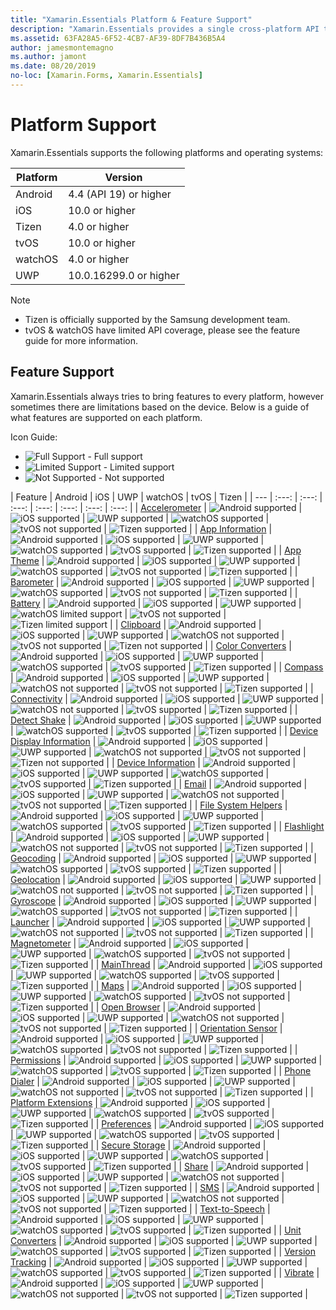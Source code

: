```yaml
---
title: "Xamarin.Essentials Platform & Feature Support"
description: "Xamarin.Essentials provides a single cross-platform API that works with any iOS, Android, or UWP application that can be accessed from shared code no matter how the user interface is created."
ms.assetid: 63FA28A5-6F52-4CB7-AF39-8DF7B436B5A4
author: jamesmontemagno
ms.author: jamont
ms.date: 08/20/2019
no-loc: [Xamarin.Forms, Xamarin.Essentials]
---
```


# Platform Support

Xamarin.Essentials supports the following platforms and operating systems:

| Platform | Version |
| --- | --- |
| Android | 4.4 (API 19) or higher |
| iOS |10.0 or higher |
| Tizen | 4.0 or higher |
| tvOS | 10.0 or higher |
| watchOS | 4.0 or higher |
| UWP | 10.0.16299.0 or higher |

> [!NOTE]
>
> * Tizen is officially supported by the Samsung development team.
> * tvOS & watchOS have limited API coverage, please see the feature guide for more information.

## Feature Support

Xamarin.Essentials always tries to bring features to every platform, however sometimes there are limitations based on the device. Below is a guide of what features are supported on each platform.

Icon Guide:

* ![Full Support](~/media/shared/yes.png "Full Support") - Full support
* ![Limited Support](~/media/shared/warn.png "Limited Support") - Limited support
* ![Not Supported](~/media/shared/no.png "Not supported") - Not supported

| Feature | Android | iOS | UWP | watchOS | tvOS | Tizen |
| --- | :---: | :---: | :---: | :---: | :---: | :---: | :---: |
| [Accelerometer](accelerometer.md?context=xamarin/xamarin-forms) | ![Android supported](~/media/shared/yes.png "Android supported") | ![iOS supported](~/media/shared/yes.png "iOS supported") | ![UWP supported](~/media/shared/yes.png "UWP supported") | ![watchOS supported](~/media/shared/yes.png "watchOS supported") | ![tvOS not supported](~/media/shared/no.png "tvOS not supported") | ![Tizen supported](~/media/shared/yes.png "Tizen supported") |
| [App Information](app-information.md?context=xamarin/xamarin-forms) | ![Android supported](~/media/shared/yes.png "Android supported") | ![iOS supported](~/media/shared/yes.png "iOS supported") | ![UWP supported](~/media/shared/yes.png "UWP supported") | ![watchOS supported](~/media/shared/no.png "watchOS not supported") | ![tvOS supported](~/media/shared/yes.png "tvOS supported") | ![Tizen supported](~/media/shared/yes.png "Tizen supported") |
| [App Theme](app-theme.md?context=xamarin/xamarin-forms) | ![Android supported](~/media/shared/yes.png "Android supported") | ![iOS supported](~/media/shared/yes.png "iOS supported") | ![UWP supported](~/media/shared/yes.png "UWP supported") | ![watchOS supported](~/media/shared/yes.png "watchOS supported") | ![tvOS not supported](~/media/shared/no.png "tvOS not supported") | ![Tizen supported](~/media/shared/yes.png "Tizen supported") |
| [Barometer](barometer.md?context=xamarin/xamarin-forms) | ![Android supported](~/media/shared/yes.png "Android supported") | ![iOS supported](~/media/shared/yes.png "iOS supported") | ![UWP supported](~/media/shared/yes.png "UWP supported") | ![watchOS supported](~/media/shared/yes.png "watchOS supported") | ![tvOS not supported](~/media/shared/no.png "tvOS not supported") | ![Tizen supported](~/media/shared/yes.png "Tizen supported") |
| [Battery](battery.md?context=xamarin/xamarin-forms) | ![Android supported](~/media/shared/yes.png "Android supported") | ![iOS supported](~/media/shared/yes.png "iOS supported") | ![UWP supported](~/media/shared/yes.png "UWP supported") | ![watchOS limited support](~/media/shared/warn.png "watchOS limited support") | ![tvOS not supported](~/media/shared/no.png "tvOS not supported") | ![Tizen limited support](~/media/shared/warn.png "Tizen limited support") |
| [Clipboard](clipboard.md?context=xamarin/xamarin-forms) | ![Android supported](~/media/shared/yes.png "Android supported") | ![iOS supported](~/media/shared/yes.png "iOS supported") | ![UWP supported](~/media/shared/yes.png "UWP supported") | ![watchOS not supported](~/media/shared/no.png "watchOS not supported") | ![tvOS not supported](~/media/shared/no.png "tvOS not supported") | ![Tizen not supported](~/media/shared/no.png "Tizen not supported") |
| [Color Converters](color-converters.md?context=xamarin/xamarin-forms) | ![Android supported](~/media/shared/yes.png "Android supported") | ![iOS supported](~/media/shared/yes.png "iOS supported") | ![UWP supported](~/media/shared/yes.png "UWP supported") | ![watchOS supported](~/media/shared/yes.png "watchOS supported") | ![tvOS supported](~/media/shared/yes.png "tvOS supported") | ![Tizen supported](~/media/shared/yes.png "Tizen supported") |
| [Compass](compass.md?context=xamarin/xamarin-forms) | ![Android supported](~/media/shared/yes.png "Android supported") | ![iOS supported](~/media/shared/yes.png "iOS supported") | ![UWP supported](~/media/shared/yes.png "UWP supported") | ![watchOS not supported](~/media/shared/no.png "watchOS not supported") | ![tvOS not supported](~/media/shared/no.png "tvOS not supported") | ![Tizen supported](~/media/shared/yes.png "Tizen supported") |
| [Connectivity](connectivity.md?context=xamarin/xamarin-forms) | ![Android supported](~/media/shared/yes.png "Android supported") | ![iOS supported](~/media/shared/yes.png "iOS supported") | ![UWP supported](~/media/shared/yes.png "UWP supported") | ![watchOS not supported](~/media/shared/no.png "watchOS not supported") | ![tvOS supported](~/media/shared/yes.png "tvOS supported") | ![Tizen supported](~/media/shared/yes.png "Tizen supported") |
| [Detect Shake](detect-shake.md?context=xamarin/xamarin-forms) | ![Android supported](~/media/shared/yes.png "Android supported") | ![iOS supported](~/media/shared/yes.png "iOS supported") | ![UWP supported](~/media/shared/yes.png "UWP supported") | ![watchOS supported](~/media/shared/yes.png "watchOS supported") | ![tvOS supported](~/media/shared/yes.png "tvOS supported") | ![Tizen supported](~/media/shared/yes.png "Tizen supported") |
| [Device Display Information](device-display.md?context=xamarin/xamarin-forms) | ![Android supported](~/media/shared/yes.png "Android supported") | ![iOS supported](~/media/shared/yes.png "iOS supported") | ![UWP supported](~/media/shared/yes.png "UWP supported") | ![watchOS not supported](~/media/shared/no.png "watchOS not supported") | ![tvOS not supported](~/media/shared/no.png "tvOS not supported") | ![Tizen not supported](~/media/shared/no.png "Tizen not supported") |
| [Device Information](device-information.md?context=xamarin/xamarin-forms) | ![Android supported](~/media/shared/yes.png "Android supported") | ![iOS supported](~/media/shared/yes.png "iOS supported") | ![UWP supported](~/media/shared/yes.png "UWP supported") | ![watchOS supported](~/media/shared/yes.png "watchOS supported") | ![tvOS supported](~/media/shared/yes.png "tvOS supported") | ![Tizen supported](~/media/shared/yes.png "Tizen supported") |
| [Email](email.md?context=xamarin/xamarin-forms) | ![Android supported](~/media/shared/yes.png "Android supported") | ![iOS supported](~/media/shared/yes.png "iOS supported") | ![UWP supported](~/media/shared/yes.png "UWP supported") | ![watchOS not supported](~/media/shared/no.png "watchOS not supported") | ![tvOS not supported](~/media/shared/no.png "tvOS not supported") | ![Tizen supported](~/media/shared/yes.png "Tizen supported") |
| [File System Helpers](file-system-helpers.md?context=xamarin/xamarin-forms) | ![Android supported](~/media/shared/yes.png "Android supported") | ![iOS supported](~/media/shared/yes.png "iOS supported") | ![UWP supported](~/media/shared/yes.png "UWP supported") | ![watchOS supported](~/media/shared/yes.png "watchOS supported") | ![tvOS supported](~/media/shared/yes.png "tvOS supported") | ![Tizen supported](~/media/shared/yes.png "Tizen supported") |
| [Flashlight](flashlight.md?context=xamarin/xamarin-forms) | ![Android supported](~/media/shared/yes.png "Android supported") | ![iOS supported](~/media/shared/yes.png "iOS supported") | ![UWP supported](~/media/shared/yes.png "UWP supported") | ![watchOS not supported](~/media/shared/no.png "watchOS not supported") | ![tvOS not supported](~/media/shared/no.png "tvOS not supported") | ![Tizen supported](~/media/shared/yes.png "Tizen supported") |
| [Geocoding](geocoding.md?context=xamarin/xamarin-forms) | ![Android supported](~/media/shared/yes.png "Android supported") | ![iOS supported](~/media/shared/yes.png "iOS supported") | ![UWP supported](~/media/shared/yes.png "UWP supported") | ![watchOS supported](~/media/shared/yes.png "watchOS supported") | ![tvOS supported](~/media/shared/yes.png "tvOS supported") | ![Tizen supported](~/media/shared/yes.png "Tizen supported") |
| [Geolocation](geolocation.md?context=xamarin/xamarin-forms) | ![Android supported](~/media/shared/yes.png "Android supported") | ![iOS supported](~/media/shared/yes.png "iOS supported") | ![UWP supported](~/media/shared/yes.png "UWP supported") | ![watchOS not supported](~/media/shared/no.png "watchOS not supported") | ![tvOS not supported](~/media/shared/no.png "tvOS not supported") | ![Tizen supported](~/media/shared/yes.png "Tizen supported") |
| [Gyroscope](gyroscope.md?context=xamarin/xamarin-forms) | ![Android supported](~/media/shared/yes.png "Android supported") | ![iOS supported](~/media/shared/yes.png "iOS supported") | ![UWP supported](~/media/shared/yes.png "UWP supported") | ![watchOS supported](~/media/shared/yes.png "watchOS supported") | ![tvOS not supported](~/media/shared/no.png "tvOS not supported") | ![Tizen supported](~/media/shared/yes.png "Tizen supported") |
| [Launcher](launcher.md?context=xamarin/xamarin-forms) | ![Android supported](~/media/shared/yes.png "Android supported") | ![iOS supported](~/media/shared/yes.png "iOS supported") | ![UWP supported](~/media/shared/yes.png "UWP supported") | ![watchOS not supported](~/media/shared/no.png "watchOS not supported") | ![tvOS not supported](~/media/shared/no.png "tvOS not supported") | ![Tizen supported](~/media/shared/yes.png "Tizen supported") |
| [Magnetometer](magnetometer.md?context=xamarin/xamarin-forms) | ![Android supported](~/media/shared/yes.png "Android supported") | ![iOS supported](~/media/shared/yes.png "iOS supported") | ![UWP supported](~/media/shared/yes.png "UWP supported") | ![watchOS supported](~/media/shared/yes.png "watchOS supported") | ![tvOS not supported](~/media/shared/no.png "tvOS not supported") | ![Tizen supported](~/media/shared/yes.png "Tizen supported") |
| [MainThread](main-thread.md?content=xamarin/xamarin-forms) | ![Android supported](~/media/shared/yes.png "Android supported") | ![iOS supported](~/media/shared/yes.png "iOS supported") | ![UWP supported](~/media/shared/yes.png "UWP supported") | ![watchOS supported](~/media/shared/yes.png "watchOS supported") | ![tvOS supported](~/media/shared/yes.png "tvOS supported") | ![Tizen supported](~/media/shared/yes.png "Tizen supported") |
| [Maps](maps.md?content=xamarin/xamarin-forms) | ![Android supported](~/media/shared/yes.png "Android supported") | ![iOS supported](~/media/shared/yes.png "iOS supported") | ![UWP supported](~/media/shared/yes.png "UWP supported") | ![watchOS supported](~/media/shared/yes.png "watchOS supported") | ![tvOS not supported](~/media/shared/no.png "tvOS not supported") | ![Tizen supported](~/media/shared/yes.png "Tizen supported") |
| [Open Browser](open-browser.md?context=xamarin/xamarin-forms) | ![Android supported](~/media/shared/yes.png "Android supported") | ![iOS supported](~/media/shared/yes.png "iOS supported") | ![UWP supported](~/media/shared/yes.png "UWP supported") | ![watchOS not supported](~/media/shared/no.png "watchOS not supported") | ![tvOS not supported](~/media/shared/no.png "tvOS not supported") | ![Tizen supported](~/media/shared/yes.png "Tizen supported") |
| [Orientation Sensor](orientation-sensor.md?context=xamarin/xamarin-forms) | ![Android supported](~/media/shared/yes.png "Android supported") | ![iOS supported](~/media/shared/yes.png "iOS supported") | ![UWP supported](~/media/shared/yes.png "UWP supported") | ![watchOS supported](~/media/shared/yes.png "watchOS supported") | ![tvOS not supported](~/media/shared/no.png "tvOS not supported") | ![Tizen supported](~/media/shared/yes.png "Tizen supported") |
| [Permissions](permissions.md?context=xamarin/xamarin-forms) | ![Android supported](~/media/shared/yes.png "Android supported") | ![iOS supported](~/media/shared/yes.png "iOS supported") | ![UWP supported](~/media/shared/yes.png "UWP supported") | ![watchOS supported](~/media/shared/yes.png "watchOS supported") | ![tvOS supported](~/media/shared/yes.png "tvOS supported") | ![Tizen supported](~/media/shared/yes.png "Tizen supported") |
| [Phone Dialer](phone-dialer.md?context=xamarin/xamarin-forms) | ![Android supported](~/media/shared/yes.png "Android supported") | ![iOS supported](~/media/shared/yes.png "iOS supported") | ![UWP supported](~/media/shared/yes.png "UWP supported") | ![watchOS not supported](~/media/shared/no.png "watchOS not supported") | ![tvOS not supported](~/media/shared/no.png "tvOS not supported") | ![Tizen supported](~/media/shared/yes.png "Tizen supported") |
| [Platform Extensions](platform-extensions.md?context=xamarin/xamarin-forms) | ![Android supported](~/media/shared/yes.png "Android supported") | ![iOS supported](~/media/shared/yes.png "iOS supported") | ![UWP supported](~/media/shared/yes.png "UWP supported") | ![watchOS supported](~/media/shared/yes.png "watchOS supported") | ![tvOS supported](~/media/shared/yes.png "tvOS supported") | ![Tizen supported](~/media/shared/yes.png "Tizen supported") |
| [Preferences](preferences.md?context=xamarin/xamarin-forms) | ![Android supported](~/media/shared/yes.png "Android supported") | ![iOS supported](~/media/shared/yes.png "iOS supported") | ![UWP supported](~/media/shared/yes.png "UWP supported") | ![watchOS supported](~/media/shared/yes.png "watchOS supported") | ![tvOS supported](~/media/shared/yes.png "tvOS supported") | ![Tizen supported](~/media/shared/yes.png "Tizen supported") |
| [Secure Storage](secure-storage.md?context=xamarin/xamarin-forms) | ![Android supported](~/media/shared/yes.png "Android supported") | ![iOS supported](~/media/shared/yes.png "iOS supported") | ![UWP supported](~/media/shared/yes.png "UWP supported") | ![watchOS supported](~/media/shared/yes.png "watchOS supported") | ![tvOS supported](~/media/shared/yes.png "tvOS supported") | ![Tizen supported](~/media/shared/yes.png "Tizen supported") |
| [Share](share.md?context=xamarin/xamarin-forms) | ![Android supported](~/media/shared/yes.png "Android supported") | ![iOS supported](~/media/shared/yes.png "iOS supported") | ![UWP supported](~/media/shared/yes.png "UWP supported") | ![watchOS not supported](~/media/shared/no.png "watchOS not supported") | ![tvOS not supported](~/media/shared/no.png "tvOS not supported") | ![Tizen supported](~/media/shared/yes.png "Tizen supported") |
| [SMS](sms.md?context=xamarin/xamarin-forms) | ![Android supported](~/media/shared/yes.png "Android supported") | ![iOS supported](~/media/shared/yes.png "iOS supported") | ![UWP supported](~/media/shared/yes.png "UWP supported") | ![watchOS not supported](~/media/shared/no.png "watchOS not supported") | ![tvOS not supported](~/media/shared/no.png "tvOS not supported") | ![Tizen supported](~/media/shared/yes.png "Tizen supported") |
| [Text-to-Speech](text-to-speech.md?context=xamarin/xamarin-forms) | ![Android supported](~/media/shared/yes.png "Android supported") | ![iOS supported](~/media/shared/yes.png "iOS supported") | ![UWP supported](~/media/shared/yes.png "UWP supported") | ![watchOS supported](~/media/shared/yes.png "watchOS supported") | ![tvOS supported](~/media/shared/yes.png "tvOS supported") | ![Tizen supported](~/media/shared/yes.png "Tizen supported") |
| [Unit Converters](unit-converters.md?context=xamarin/xamarin-forms) | ![Android supported](~/media/shared/yes.png "Android supported") | ![iOS supported](~/media/shared/yes.png "iOS supported") | ![UWP supported](~/media/shared/yes.png "UWP supported") | ![watchOS supported](~/media/shared/yes.png "watchOS supported") | ![tvOS supported](~/media/shared/yes.png "tvOS supported") | ![Tizen supported](~/media/shared/yes.png "Tizen supported") |
| [Version Tracking](version-tracking.md?context=xamarin/xamarin-forms) | ![Android supported](~/media/shared/yes.png "Android supported") | ![iOS supported](~/media/shared/yes.png "iOS supported") | ![UWP supported](~/media/shared/yes.png "UWP supported") | ![watchOS supported](~/media/shared/yes.png "watchOS supported") | ![tvOS supported](~/media/shared/yes.png "tvOS supported") | ![Tizen supported](~/media/shared/yes.png "Tizen supported") |
| [Vibrate](vibrate.md?context=xamarin/xamarin-forms) | ![Android supported](~/media/shared/yes.png "Android supported") | ![iOS supported](~/media/shared/yes.png "iOS supported") | ![UWP supported](~/media/shared/yes.png "UWP supported") | ![watchOS not supported](~/media/shared/no.png "watchOS not supported") | ![tvOS not supported](~/media/shared/no.png "tvOS not supported") | ![Tizen supported](~/media/shared/yes.png "Tizen supported") |
